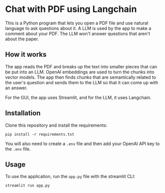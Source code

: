 # Chat with PDF using Langchain


This is a Python program that lets you open a PDF file and use natural language to ask questions about it. A LLM is used by the app to make a comment about your PDF. The LLM won't answer questions that aren't about the paper.

## How it works

The app reads the PDF and breaks up the text into smaller pieces that can be put into an LLM. OpenAI embeddings are used to turn the chunks into vector models. The app then finds chunks that are semantically related to the user's question and sends them to the LLM so that it can come up with an answer.

For the GUI, the app uses Streamlit, and for the LLM, it uses Langchain.


## Installation

Clone this repository and install the requirements:

```
pip install -r requirements.txt
```

You will also need to create a `.env` file and then add your OpenAI API key to the `.env` file.

## Usage

To use the application, run the `app.py` file with the streamlit CLI:
```
streamlit run app.py
```
